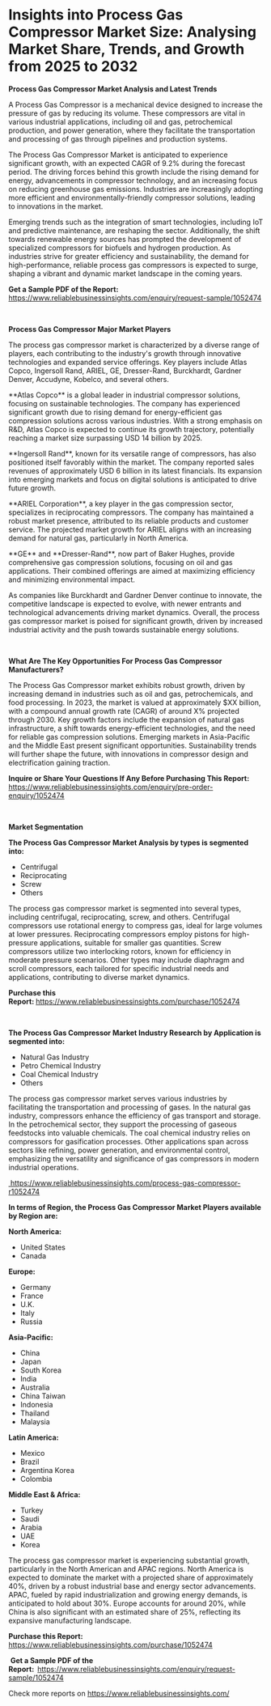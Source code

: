 <p><h1>Insights into Process Gas Compressor Market Size: Analysing Market Share, Trends, and Growth from 2025 to 2032</h1></p><p><strong>Process Gas Compressor Market Analysis and Latest Trends</strong></p>
<p><p>A Process Gas Compressor is a mechanical device designed to increase the pressure of gas by reducing its volume. These compressors are vital in various industrial applications, including oil and gas, petrochemical production, and power generation, where they facilitate the transportation and processing of gas through pipelines and production systems.</p><p>The Process Gas Compressor Market is anticipated to experience significant growth, with an expected CAGR of 9.2% during the forecast period. The driving forces behind this growth include the rising demand for energy, advancements in compressor technology, and an increasing focus on reducing greenhouse gas emissions. Industries are increasingly adopting more efficient and environmentally-friendly compressor solutions, leading to innovations in the market.</p><p>Emerging trends such as the integration of smart technologies, including IoT and predictive maintenance, are reshaping the sector. Additionally, the shift towards renewable energy sources has prompted the development of specialized compressors for biofuels and hydrogen production. As industries strive for greater efficiency and sustainability, the demand for high-performance, reliable process gas compressors is expected to surge, shaping a vibrant and dynamic market landscape in the coming years.</p></p>
<p><strong>Get a Sample PDF of the Report:&nbsp;</strong> <a href="https://www.reliablebusinessinsights.com/enquiry/request-sample/1052474?utm_campaign=3043&utm_medium=2&utm_source=Github&utm_content=ia&utm_term=08042025&utm_id=process-gas-compressor">https://www.reliablebusinessinsights.com/enquiry/request-sample/1052474</a></p>
<p>&nbsp;</p>
<p><strong>Process Gas Compressor Major Market Players</strong></p>
<p><p>The process gas compressor market is characterized by a diverse range of players, each contributing to the industry's growth through innovative technologies and expanded service offerings. Key players include Atlas Copco, Ingersoll Rand, ARIEL, GE, Dresser-Rand, Burckhardt, Gardner Denver, Accudyne, Kobelco, and several others.</p><p>**Atlas Copco** is a global leader in industrial compressor solutions, focusing on sustainable technologies. The company has experienced significant growth due to rising demand for energy-efficient gas compression solutions across various industries. With a strong emphasis on R&D, Atlas Copco is expected to continue its growth trajectory, potentially reaching a market size surpassing USD 14 billion by 2025.</p><p>**Ingersoll Rand**, known for its versatile range of compressors, has also positioned itself favorably within the market. The company reported sales revenues of approximately USD 6 billion in its latest financials. Its expansion into emerging markets and focus on digital solutions is anticipated to drive future growth.</p><p>**ARIEL Corporation**, a key player in the gas compression sector, specializes in reciprocating compressors. The company has maintained a robust market presence, attributed to its reliable products and customer service. The projected market growth for ARIEL aligns with an increasing demand for natural gas, particularly in North America.</p><p>**GE** and **Dresser-Rand**, now part of Baker Hughes, provide comprehensive gas compression solutions, focusing on oil and gas applications. Their combined offerings are aimed at maximizing efficiency and minimizing environmental impact.</p><p>As companies like Burckhardt and Gardner Denver continue to innovate, the competitive landscape is expected to evolve, with newer entrants and technological advancements driving market dynamics. Overall, the process gas compressor market is poised for significant growth, driven by increased industrial activity and the push towards sustainable energy solutions.</p></p>
<p>&nbsp;</p>
<p><strong>What Are The Key Opportunities For Process Gas Compressor Manufacturers?</strong></p>
<p><p>The Process Gas Compressor market exhibits robust growth, driven by increasing demand in industries such as oil and gas, petrochemicals, and food processing. In 2023, the market is valued at approximately $XX billion, with a compound annual growth rate (CAGR) of around X% projected through 2030. Key growth factors include the expansion of natural gas infrastructure, a shift towards energy-efficient technologies, and the need for reliable gas compression solutions. Emerging markets in Asia-Pacific and the Middle East present significant opportunities. Sustainability trends will further shape the future, with innovations in compressor design and electrification gaining traction.</p></p>
<p><strong>Inquire or Share Your Questions If Any Before Purchasing This Report:</strong> <a href="https://www.reliablebusinessinsights.com/enquiry/pre-order-enquiry/1052474?utm_campaign=3043&utm_medium=2&utm_source=Github&utm_content=ia&utm_term=08042025&utm_id=process-gas-compressor">https://www.reliablebusinessinsights.com/enquiry/pre-order-enquiry/1052474</a></p>
<p>&nbsp;</p>
<p><strong>Market Segmentation</strong></p>
<p><strong>The Process Gas Compressor Market Analysis by types is segmented into:</strong></p>
<p><ul><li>Centrifugal</li><li>Reciprocating</li><li>Screw</li><li>Others</li></ul></p>
<p><p>The process gas compressor market is segmented into several types, including centrifugal, reciprocating, screw, and others. Centrifugal compressors use rotational energy to compress gas, ideal for large volumes at lower pressures. Reciprocating compressors employ pistons for high-pressure applications, suitable for smaller gas quantities. Screw compressors utilize two interlocking rotors, known for efficiency in moderate pressure scenarios. Other types may include diaphragm and scroll compressors, each tailored for specific industrial needs and applications, contributing to diverse market dynamics.</p></p>
<p><strong>Purchase this Report:&nbsp;</strong><a href="https://www.reliablebusinessinsights.com/purchase/1052474?utm_campaign=3043&utm_medium=2&utm_source=Github&utm_content=ia&utm_term=08042025&utm_id=process-gas-compressor">https://www.reliablebusinessinsights.com/purchase/1052474</a></p>
<p>&nbsp;</p>
<p><strong>The Process Gas Compressor Market Industry Research by Application is segmented into:</strong></p>
<p><ul><li>Natural Gas Industry</li><li>Petro Chemical Industry</li><li>Coal Chemical Industry</li><li>Others</li></ul></p>
<p><p>The process gas compressor market serves various industries by facilitating the transportation and processing of gases. In the natural gas industry, compressors enhance the efficiency of gas transport and storage. In the petrochemical sector, they support the processing of gaseous feedstocks into valuable chemicals. The coal chemical industry relies on compressors for gasification processes. Other applications span across sectors like refining, power generation, and environmental control, emphasizing the versatility and significance of gas compressors in modern industrial operations.</p></p>
<p><a href="https://www.reliablebusinessinsights.com/process-gas-compressor-r1052474?utm_campaign=3043&utm_medium=2&utm_source=Github&utm_content=ia&utm_term=08042025&utm_id=process-gas-compressor">&nbsp;https://www.reliablebusinessinsights.com/process-gas-compressor-r1052474</a></p>
<p><strong>In terms of Region, the Process Gas Compressor Market Players available by Region are:</strong></p>
<p>
    <p> <strong> North America: </strong>
        <ul>
            <li>United States</li>
            <li>Canada</li>
        </ul>
        </p> 
    <p> <strong> Europe: </strong>
        <ul>
            <li>Germany</li>
            <li>France</li>
            <li>U.K.</li>
            <li>Italy</li>
            <li>Russia</li>
        </ul>
        </p> 
    <p> <strong> Asia-Pacific: </strong>
        <ul>
            <li>China</li>
            <li>Japan</li>
            <li>South Korea</li>
            <li>India</li>
            <li>Australia</li>
            <li>China Taiwan</li>
            <li>Indonesia</li>
            <li>Thailand</li>
            <li>Malaysia</li>
        </ul>
        </p> 
    <p> <strong> Latin America: </strong>
        <ul>
            <li>Mexico</li>
            <li>Brazil</li>
            <li>Argentina Korea</li>
            <li>Colombia</li>
        </ul>
        </p> 
    <p> <strong> Middle East & Africa: </strong>
        <ul>
            <li>Turkey</li>
            <li>Saudi</li>
            <li>Arabia</li>
            <li>UAE</li>
            <li>Korea</li>
        </ul>
    </p>
    </p>
<p><p>The process gas compressor market is experiencing substantial growth, particularly in the North American and APAC regions. North America is expected to dominate the market with a projected share of approximately 40%, driven by a robust industrial base and energy sector advancements. APAC, fueled by rapid industrialization and growing energy demands, is anticipated to hold about 30%. Europe accounts for around 20%, while China is also significant with an estimated share of 25%, reflecting its expansive manufacturing landscape.</p></p>
<p><strong>Purchase this Report: </strong><a href="https://www.reliablebusinessinsights.com/purchase/1052474?utm_campaign=3043&utm_medium=2&utm_source=Github&utm_content=ia&utm_term=08042025&utm_id=process-gas-compressor">https://www.reliablebusinessinsights.com/purchase/1052474</a></p>
<p>&nbsp;<strong>Get a Sample PDF of the Report:&nbsp;&nbsp;</strong><a href="https://www.reliablebusinessinsights.com/enquiry/request-sample/1052474?utm_campaign=3043&utm_medium=2&utm_source=Github&utm_content=ia&utm_term=08042025&utm_id=process-gas-compressor">https://www.reliablebusinessinsights.com/enquiry/request-sample/1052474</a></p>
<p><strong></strong></p>
<p>Check more reports on <a href="https://www.reliablebusinessinsights.com/?utm_campaign=3043&utm_medium=2&utm_source=Github&utm_content=ia&utm_term=08042025&utm_id=process-gas-compressor">https://www.reliablebusinessinsights.com/</a></p>
